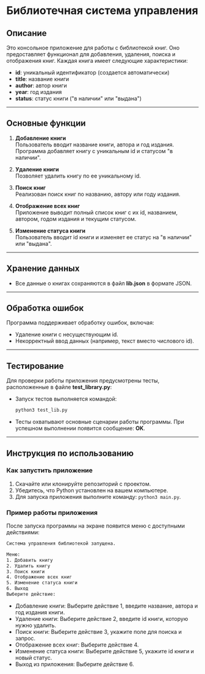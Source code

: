 # Библиотечная система управления

## Описание
Это консольное приложение для работы с библиотекой книг. Оно предоставляет функционал для добавления, удаления, поиска и отображения книг. Каждая книга имеет следующие характеристики:
- **id**: уникальный идентификатор (создается автоматически)
- **title**: название книги
- **author**: автор книги
- **year**: год издания
- **status**: статус книги ("в наличии" или "выдана")

---

## Основные функции
1. **Добавление книги**  
   Пользователь вводит название книги, автора и год издания. Программа добавляет книгу с уникальным id и статусом "в наличии".
   
2. **Удаление книги**  
   Позволяет удалить книгу по ее уникальному id.

3. **Поиск книг**  
   Реализован поиск книг по названию, автору или году издания.

4. **Отображение всех книг**  
   Приложение выводит полный список книг с их id, названием, автором, годом издания и текущим статусом.

5. **Изменение статуса книги**  
   Пользователь вводит id книги и изменяет ее статус на "в наличии" или "выдана".

---

## Хранение данных
- Все данные о книгах сохраняются в файл **lib.json** в формате JSON.

---

## Обработка ошибок
Программа поддерживает обработку ошибок, включая:
- Удаление книги с несуществующим id.
- Некорректный ввод данных (например, текст вместо числового id).

---

## Тестирование
Для проверки работы приложения предусмотрены тесты, расположенные в файле **test_library.py**:
- Запуск тестов выполняется командой:  
  ```bash
  python3 test_lib.py

- Тесты охватывают основные сценарии работы программы. При успешном выполнении появится сообщение: **OK**.

---

## Инструкция по использованию

### Как запустить приложение

1. Скачайте или клонируйте репозиторий с проектом.
2. Убедитесь, что Python установлен на вашем компьютере.
3. Для запуска приложения выполните команду: `python3 main.py`.

### Пример работы приложения

После запуска программы на экране появится меню с доступными действиями:

```bash
Система управления библиотекой запущена.

Меню:
1. Добавить книгу
2. Удалить книгу
3. Поиск книги
4. Отображение всех книг
5. Изменение статуса книги
6. Выход
Выберите действие:
```
* Добавление книги: Выберите действие 1, введите название, автора и год издания книги.
* Удаление книги: Выберите действие 2, введите id книги, которую нужно удалить.
* Поиск книги: Выберите действие 3, укажите поле для поиска и запрос.
* Отображение всех книг: Выберите действие 4.
* Изменение статуса книги: Выберите действие 5, укажите id книги и новый статус.
* Выход из приложения: Выберите действие 6.